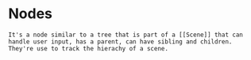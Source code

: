 # Nodes
	It's a node similar to a tree that is part of a [[Scene]] that can handle user input, has a parent, can have sibling and children. They're use to track the hierachy of a scene.